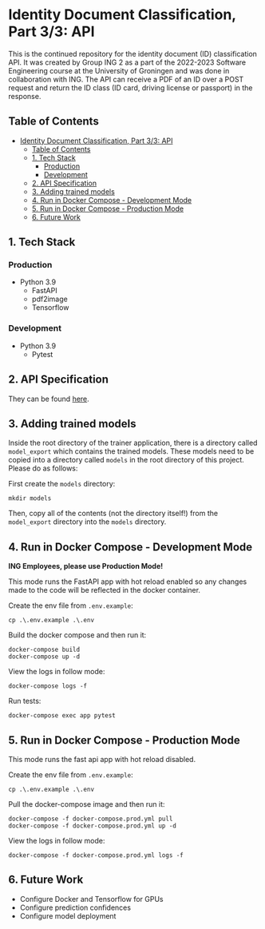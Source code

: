 # Identity Document Classification, Part 3/3: API

This is the continued repository for the identity document (ID) classification API. It was created by Group ING 2 as a part of the 2022-2023 Software Engineering course at the University of Groningen and was done in collaboration with ING. The API can receive a PDF of an ID over a POST request and return the ID class (ID card, driving license or passport) in the response.

## Table of Contents

- [Identity Document Classification, Part 3/3: API](#identity-document-classification-part-33-api)
  - [Table of Contents](#table-of-contents)
  - [1. Tech Stack](#1-tech-stack)
    - [Production](#production)
    - [Development](#development)
  - [2. API Specification](#2-api-specification)
  - [3. Adding trained models](#3-adding-trained-models)
  - [4. Run in Docker Compose - Development Mode](#4-run-in-docker-compose---development-mode)
  - [5. Run in Docker Compose - Production Mode](#5-run-in-docker-compose---production-mode)
  - [6. Future Work](#6-future-work)

## 1. Tech Stack

### Production

- Python 3.9
  - FastAPI
  - pdf2image
  - Tensorflow

### Development

- Python 3.9
  - Pytest

## 2. API Specification

They can be found [here](spec.yml).

## 3. Adding trained models

Inside the root directory of the trainer application, there is a directory called `model_export` which contains the trained models. These models need to be copied into a directory called `models` in the root directory of this project. Please do as follows:

First create the `models` directory:

```terminal
mkdir models
```

Then, copy all of the contents (not the directory itself!) from the `model_export` directory into the `models` directory.

## 4. Run in Docker Compose - Development Mode

**ING Employees, please use Production Mode!**

This mode runs the FastAPI app with hot reload enabled so any changes made to the code will be reflected in the docker container.

Create the env file from `.env.example`:

```terminal
cp .\.env.example .\.env
```

Build the docker compose and then run it:

```terminal
docker-compose build
docker-compose up -d
```

View the logs in follow mode:

```terminal
docker-compose logs -f
```

Run tests:

```terminal
docker-compose exec app pytest
```

## 5. Run in Docker Compose - Production Mode

This mode runs the fast api app with hot reload disabled.

Create the env file from `.env.example`:

```terminal
cp .\.env.example .\.env
```

Pull the docker-compose image and then run it:

```terminal
docker-compose -f docker-compose.prod.yml pull
docker-compose -f docker-compose.prod.yml up -d
```

View the logs in follow mode:

```terminal
docker-compose -f docker-compose.prod.yml logs -f
```

## 6. Future Work

 - Configure Docker and Tensorflow for GPUs
 - Configure prediction confidences
 - Configure model deployment